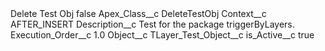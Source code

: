 <?xml version="1.0" encoding="UTF-8"?>
<CustomMetadata xmlns="http://soap.sforce.com/2006/04/metadata" xmlns:xsi="http://www.w3.org/2001/XMLSchema-instance" xmlns:xsd="http://www.w3.org/2001/XMLSchema">
    <label>Delete Test Obj</label>
    <protected>false</protected>
    <values>
        <field>Apex_Class__c</field>
        <value xsi:type="xsd:string">DeleteTestObj</value>
    </values>
    <values>
        <field>Context__c</field>
        <value xsi:type="xsd:string">AFTER_INSERT</value>
    </values>
    <values>
        <field>Description__c</field>
        <value xsi:type="xsd:string">Test for the package triggerByLayers.</value>
    </values>
    <values>
        <field>Execution_Order__c</field>
        <value xsi:type="xsd:double">1.0</value>
    </values>
    <values>
        <field>Object__c</field>
        <value xsi:type="xsd:string">TLayer_Test_Object__c</value>
    </values>
    <values>
        <field>is_Active__c</field>
        <value xsi:type="xsd:boolean">true</value>
    </values>
</CustomMetadata>
